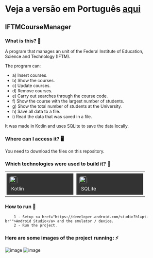 # Veja a versão em Português <a href="README-ptbr.md">aqui</a>

## IFTMCourseManager
    
### What is this? 🤔 
A program that manages an unit of the Federal Institute of Education, Science and Technology (IFTM).

The program can:

- a) Insert courses.
- b) Show the courses.
- c) Update courses.
- d) Remove courses.
- e) Carry out searches through the course code.
- f) Show the course with the largest number of students.
- g) Show the total number of students at the University.
- h) Save all data to a file.
- i) Read the data that was saved in a file.

It was made in Kotlin and uses SQLite to save the data locally.
    
### Where can I access it? 🖥
You need to download the files on this repository.
    
### Which technologies were used to build it? 🚀 
<table><tr><td style="padding: 5px;">
        <div style="background-color: #333; width: 200px; height: 50px; padding: 10px;">
            <img src='https://cdn.jsdelivr.net/gh/devicons/devicon@latest/icons/kotlin/kotlin-original.svg' width="25" height="25" style="border-radius: 5px;">
            <p style="color: white; padding: 5px; margin: 0;">Kotlin</p>
        </div>
    </td><td style="padding: 5px;">
        <div style="background-color: #333; width: 200px; height: 50px; padding: 10px;">
            <img src='https://cdn.jsdelivr.net/gh/devicons/devicon@latest/icons/sqlite/sqlite-original.svg' width="25" height="25" style="border-radius: 5px;">
            <p style="color: white; padding: 5px; margin: 0;">SQLite</p>
        </div>
    </td></tr></table>
    
### How to run 🏃
		1 - Setup <a href="https://developer.android.com/studio?hl=pt-br"">Android Studio</a> and the emulator / device.
		2 - Run the project.
  
  ### Here are some images of the project running: ⚡️
  
![image](https://github.com/user-attachments/assets/ddc81dec-8679-4f69-8c3a-b7af2e8f3738)
![image](https://github.com/user-attachments/assets/87d4aa2c-af47-4640-8860-57acae404578)



